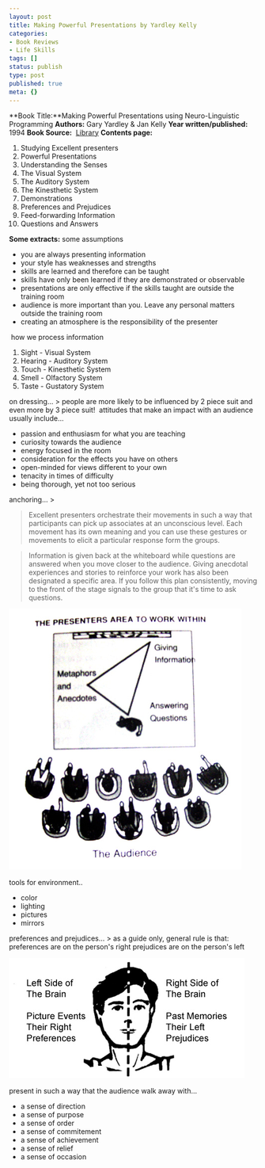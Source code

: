 ```yaml
---
layout: post
title: Making Powerful Presentations by Yardley Kelly
categories:
- Book Reviews
- Life Skills
tags: []
status: publish
type: post
published: true
meta: {}
---
```

**Book Title:**Making Powerful Presentations using Neuro-Linguistic Programming **Authors:** Gary Yardley & Jan Kelly **Year written/published:** 1994 **Book Source:**  [Library](http://vistaweb.nlb.gov.sg/cgi-bin/cw_cgi?fullRecord+32492+3002+6832369+6+0) **Contents page:**
1. Studying Excellent presenters
2. Powerful Presentations
3. Understanding the Senses
4. The Visual System
5. The Auditory System
6. The Kinesthetic System
7. Demonstrations
8. Preferences and Prejudices
9. Feed-forwarding Information
10. Questions and Answers

**Some extracts:** some assumptions
- you are always presenting information
- your style has weaknesses and strengths
- skills are learned and therefore can be taught
- skills have only been learned if they are demonstrated or observable
- presentations are only effective if the skills taught are outside the training room
- audience is more important than you. Leave any personal matters outside the training room
- creating an atmosphere is the responsibility of the presenter

 how we process information
1. Sight - Visual System
2. Hearing - Auditory System
3. Touch - Kinesthetic System
4. Smell - Olfactory System
5. Taste - Gustatory System

on dressing... > people are more likely to be influenced by 2 piece suit and even more by 3 piece suit!
 attitudes that make an impact with an audience usually include...
- passion and enthusiasm for what you are teaching
- curiosity towards the audience
- energy focused in the room
- consideration for the effects you have on others
- open-minded for views different to your own
- tenacity in times of difficulty
- being thorough, yet not too serious

anchoring... >  

> Excellent presenters orchestrate their movements in such a way that participants can pick up associates at an unconscious level. Each movement has its own meaning and you can use these gestures or movements to elicit a particular response form the groups.

> Information is given back at the whiteboard while questions are answered when you move closer to the audience. Giving anecdotal experiences and stories to reinforce your work has also been designated a specific area. If you follow this plan consistently, moving to the front of the stage signals to the group that it's time to ask questions.

![](/img/nlp_2.jpg)

tools for environment..
- color
- lighting
- pictures
- mirrors

preferences and prejudices... > as a guide only, general rule is that: preferences are on the person's right prejudices are on the person's left

![](/img/nlp_1.jpg)

present in such a way that the audience walk away with...
- a sense of direction
- a sense of purpose
- a sense of order
- a sense of commitement
- a sense of achievement
- a sense of relief
- a sense of occasion

>
